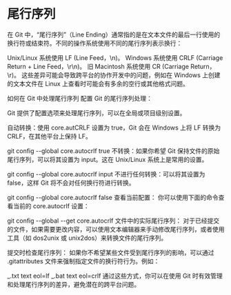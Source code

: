 # 尾行序列

在 Git 中，“尾行序列”（Line Ending）通常指的是在文本文件的最后一行使用的换行符或结束符。不同的操作系统使用不同的尾行序列表示换行：

Unix/Linux 系统使用 LF (Line Feed，\n)。
Windows 系统使用 CRLF (Carriage Return + Line Feed，\r\n)。
旧 Macintosh 系统使用 CR (Carriage Return，\r)。
这些差异可能会导致跨平台的协作开发中的问题，例如在 Windows 上创建的文本文件在 Linux 上查看时可能会有多余的空行或其他格式问题。

如何在 Git 中处理尾行序列
配置 Git 的尾行序列处理：

Git 提供了配置选项来处理尾行序列，可以在全局或项目级别设置。

自动转换：使用 core.autCRLF 设置为 true，Git 会在 Windows 上将 LF 转换为 CRLF，在其他平台上保持 LF。

git config --global core.autocrlf true
不转换：如果你希望 Git 保持文件的原始尾行序列，可以将其设置为 input。这在 Unix/Linux 系统上是常用的设置。

git config --global core.autocrlf input
不进行任何转换：可以将其设置为 false，这样 Git 将不会对任何换行符进行转换。

git config --global core.autocrlf false
查看当前配置：
你可以使用下面的命令查看当前的 core.autocrlf 设置：

git config --global --get core.autocrlf
文件中的实际尾行序列：
对于已经提交的文件，如果需要更改内容，可以使用文本编辑器来手动修改尾行序列，或者使用工具（如 dos2unix 或 unix2dos）来转换文件的尾行序列。

提交时检查尾行序列：
如果你不希望某些文件受到尾行序列的影响，可以通过 .gitattributes 文件来强制指定文件的换行符行为。例如：

_.txt text eol=lf
_.bat text eol=crlf
通过这些方式，你可以在使用 Git 时有效管理和处理尾行序列的差异，避免潜在的跨平台问题。
